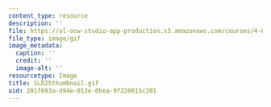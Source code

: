 ```yaml
---
content_type: resource
description: ''
file: https://ol-ocw-studio-app-production.s3.amazonaws.com/courses/4-614-religious-architecture-and-islamic-cultures-fall-2002/201f693ad94e013e0bea9f220015c201_SLD25thumbnail.gif
file_type: image/gif
image_metadata:
  caption: ''
  credit: ''
  image-alt: ''
resourcetype: Image
title: SLD25thumbnail.gif
uid: 201f693a-d94e-013e-0bea-9f220015c201
---
```

